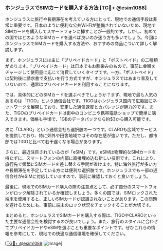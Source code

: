 ### ホンジュラスでSIMカードを購入する方法 [[TG💪+ @esim1088](https://t.me/s/esim1088)]

ホンジュラスに旅行や長期滞在を考えている方にとって、現地での通信手段は非常に重要です。日本のように便利な公共Wi-Fiが整備されていないため、現地でSIMカードを購入してスマートフォンに挿すことが一般的です。しかし、初めての国ではどのようなSIMカードを選べば良いのか迷う方も多いでしょう。今回はホンジュラスでSIMカードを購入する方法や、おすすめの商品について詳しく解説します。

まず、ホンジュラスには主に「プリペイドカード」と「ポストペイド」の二種類があります。「プリペイドカード」は日本でもお馴染みのもので、事前に金額をチャージして使用量に応じて消費していくタイプです。一方、「ポストペイド」は契約後に請求書で支払いを行う方式ですが、ホンジュラスではあまり普及していないので、通常はプリペイドカードを利用することになります。

では、具体的にどのSIMカードを選ぶべきでしょうか？まず、現地で最も人気のあるのは「TIGO」という通信会社です。TIGOはホンジュラス国内で広範囲にネットワークを展開しており、安定した通信速度とカバレッジが魅力的です。また、TIGOのプリペイドカードは街中のコンビニや携帯電話ショップで簡単に購入できます。価格も手頃で、1GBのデータパックなら約$3から購入可能です。

次に「CLARO」という通信会社も選択肢の一つです。CLAROも広域でサービスを提供しており、特に郊外や田舎地域ではその存在感が強いです。ただし、都市部ではTIGOと比べて若干遅くなる場合があります。

さらに、最近注目されているのが「eSIM」です。eSIMは物理的なSIMカードを持たずに、スマートフォンの内部に直接埋め込む新しい技術です。これにより、旅行先で頻繁にSIMカードを差し替える手間が省けます。特に海外旅行が多い方や長期滞在を予定している方には便利な選択肢です。ホンジュラスでも一部の通信会社がeSIMに対応していますので、事前に確認しておくと良いでしょう。

最後に、現地でのSIMカード購入の際の注意点として、必ず自分のスマートフォンがロック解除されているか確認しましょう。多くの国では、SIMロックされた端末を使用すると、正しいSIMカードが認識されないことがあります。この問題を避けるためにも、事前に端末のロック状況をチェックすることが大切です。

まとめると、ホンジュラスでSIMカードを購入する際は、TIGOやCLAROといった主要な通信会社を検討するのが良いでしょう。また、旅行のスタイルに合わせてプリペイドカードやeSIMを選ぶことも重要なポイントです。ぜひこれらの情報を参考にして、現地での快適な通信環境を確保してください。

[[TG💪+ @esim1088](https://t.me/s/esim1088) ![Image](https://i.postimg.cc/Y0z9fWf4/image.png)]